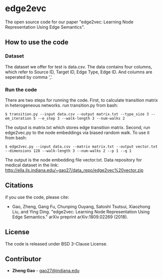 # edge2evc
The open source code for our paper "edge2vec: Learning Node Representation Using Edge Semantics".

## How to use the code

### Dataset
The dataset we offer for test is data.csv. The data contains four columns, which refer to Source ID, Target ID, Edge Type, Edge ID. And columns are seperated by comma ','.

### Run the code
There are two steps for running the code. 
First, to calculate transition matrix in heterogeneous networks. run transition.py from bash:

```
$ transition.py --input data.csv --output matrix.txt --type_size 3 --em_iteration 5 --e_step 3 --walk-length 3 --num-walks 2
```

The output is matrix.txt which stores edge transition matrix.
Second, run edge2vec.py to the node embeddings via biased random walk. To use it from bash:

```
$ edge2vec.py --input data.csv --matrix matrix.txt --output vector.txt --dimensions 128 --walk-length 3 --num-walks 2 --p 1 --q 1
```

The output is the node embedding file vector.txt.
Data repository for medical dataset in the link: http://ella.ils.indiana.edu/~gao27/data_repo/edge2vec%20vector.zip
## Citations

if you use the code, please cite:

- Gao, Zheng, Gang Fu, Chunping Ouyang, Satoshi Tsutsui, Xiaozhong Liu, and Ying Ding. "edge2vec: Learning Node Representation Using Edge Semantics." arXiv preprint arXiv:1809.02269 (2018).

## License
The code is released under BSD 3-Clause License. 


## Contributor

* **Zheng Gao** - [gao27@indiana.edu](gao27@indiana.edu) <br />


